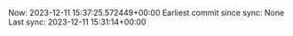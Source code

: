 Now: 2023-12-11 15:37:25.572449+00:00 Earliest commit since sync: None Last sync: 2023-12-11 15:31:14+00:00
